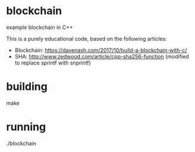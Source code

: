 # blockchain
example blockchain in C++

This is a purely educational code, based on the following articles:
- Blockchain: https://davenash.com/2017/10/build-a-blockchain-with-c/
- SHA: http://www.zedwood.com/article/cpp-sha256-function
  (modified to replace sprintf with snprintf)

# building
make 

# running 
./blockchain

